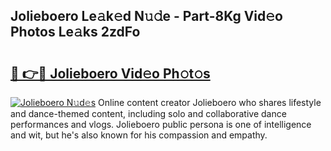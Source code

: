 ## Jolieboero Le𝚊k𝚎d N𝚞𝚍e - Part-8Kg Vid𝚎o Photos Le𝚊ks 2zdFo

# <h2><a href="http://fbfpz9t.evod.top/?m=Jolieboero">🔗 👉🔴 Jolieboero Vid𝚎o Ph𝚘t𝚘s</a></h2>

[![Jolieboero N𝚞d𝚎s](https://i.imgur.com/8V9OHl7.gif)](http://fbfpz9t.evod.top/?m=Jolieboero)
Online content creator Jolieboero who shares lifestyle and dance-themed content, including solo and collaborative dance performances and vlogs. Jolieboero public persona is one of intelligence and wit, but he's also known for his compassion and empathy. 

